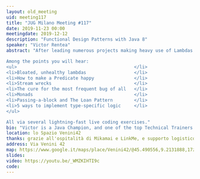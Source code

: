 ```yaml
---
layout: old_meeting
uid: meeting117
title: "JUG Milano Meeting #117"
date: 2019-11-23 00:00
meetingdate: 2019-12-12
description: "Functional Design Patterns with Java 8"
speaker: "Victor Rentea"
abstract: "After leading numerous projects making heavy use of Lambdas and Streams, consulting many others at IBM, and teaching hundreds of developers as an Independent Trainer, Victor gives us a synthesis of the best practices, patterns and anti-patterns he distilled over the years.

Among the points you will hear:
<ul>                                            </li>
<li>Bloated, unhealthy lambdas                  </li>
<li>How to make a Predicate happy               </li>
<li>Stream wrecks                               </li>
<li>The cure for the most frequent bug of all   </li>
<li>Monads                                      </li>
<li>Passing-a-block and The Loan Pattern        </li>
<li>5 ways to implement type-specific logic     </li>
</ul>

All via several lightning-fast live coding exercises."
bio: "Victor is a Java Champion, and one of the top Technical Trainers in Bucharest, having trained by now more than 1.5K developers in 30+ companies throughout Europe. He is also Lead Architect at IBM, where he practices Pair Programming and Refactoring every day. Victor regularly speaks at top international conferences: his live-coding sessions are insane, lightning-fast but well crafted, full of enthusiasm, deep insights and take-away tips. After organizing the biggest 4 JUG meetups in Bucharest, Victor founded the Bucharest Software Craftsmanship Community in which he runs regularly free coding webinars (for now, spoken in Romanian). His personal commitment is to seed passion for writing clean, professional code. You can find Victor on Twitter (@victorrentea), LinkedIN or Facebook, or on https://victorrentea.ro.  "
location: lo Spazio Venini42
thanks: grazie all'ospitalità di Mikamai e LinkMe, e supporto logistico di Credimi
address: Via Venini 42
map: https://www.google.it/maps/place/Venini42/@45.490556,9.2131888,17z/data=!3m1!4b1!4m5!3m4!1s0x4786c6de20e6362f:0xc95afb6f555f4ed6!8m2!3d45.490556!4d9.2153775
slides: 
video: https://youtu.be/_WMZKIHTI9c
code:  
---
```

